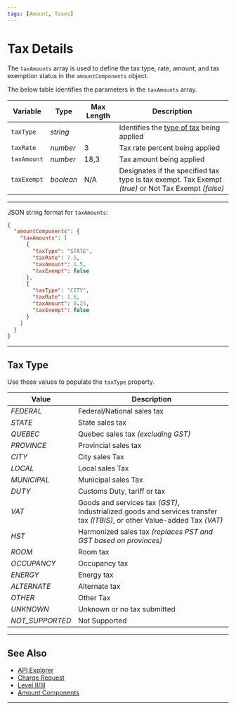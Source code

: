 ```yaml
---
tags: [Amount, Taxes]
---
```


# Tax Details

The `taxAmounts` array is used to define the tax type, rate, amount, and tax exemption status in the `amountComponents` object.

<!--
type: tab
titles: taxAmounts, JSON Example
-->

The below table identifies the parameters in the `taxAmounts` array.

| Variable | Type | Max Length | Description |
| -------- | -- | ------------ | ------------------ |
| `taxType` | *string* |  | Identifies the [type of tax](#tax-type) being applied |
| `taxRate` | *number* | 3 | Tax rate percent being applied |
| `taxAmount` | *number* | 18,3 | Tax amount being applied |
| `taxExempt` | *boolean* | N/A | Designates if the specified tax type is tax exempt. Tax Exempt *(true)* or Not Tax Exempt *(false)* |

---

<!--
type: tab
-->

JSON string format for `taxAmounts`:

```json
{
  "amountComponents": {
    "taxAmounts": [
      {
        "taxType": "STATE",
        "taxRate": 7.5,
        "taxAmount": 1.5,
        "taxExempt": false
      },
      {
        "taxType": "CITY",
        "taxRate": 1.6,
        "taxAmount": 0.25,
        "taxExempt": false
      }
    ]
  }
}
```

<!-- type: tab-end -->


---

## Tax Type

Use these values to populate the `taxType` property.

| Value | Description |
| -------- | ------- |
| *FEDERAL* | Federal/National sales tax |
| *STATE* | State sales tax |
| *QUEBEC* | Quebec sales tax *(excluding GST)* |
| *PROVINCE* | Provincial sales tax |
| *CITY* | City sales Tax |
| *LOCAL* | Local sales Tax |
| *MUNICIPAL* | Municipal sales Tax |
| *DUTY* | Customs Duty, tariff or tax  |
| *VAT* | Goods and services tax *(GST)*, Industrialized goods and services transfer tax *(ITBIS)*, or other Value-added Tax *(VAT)*  |
| *HST* | Harmonized sales tax *(replaces PST and GST based on provinces)* |
| *ROOM* | Room tax |
| *OCCUPANCY* | Occupancy tax |
| *ENERGY* | Energy tax |
| *ALTERNATE* | Alternate tax |
| *OTHER* | Other Tax |
| *UNKNOWN* | Unknown or no tax submitted |
| *NOT_SUPPORTED* | Not Supported |

---

## See Also

- [API Explorer](../api/?type=post&path=/payments/v1/charges)
- [Charge Request](?path=docs/Resources/API-Documents/Payments/Payments.md)
- [Level II/III](?path=docs/Resources/Guides/Level23/Level23.md)
- [Amount Components](?path=docs/Resources/Master-Data/Amount-Components.md)

---
